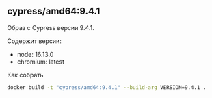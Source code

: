 ## cypress/amd64:9.4.1

Образ с Cypress версии 9.4.1.

Содержит версии:
- node: 16.13.0
- chromium: latest

Как собрать
```bash
docker build -t "cypress/amd64:9.4.1" --build-arg VERSION=9.4.1 . 
```